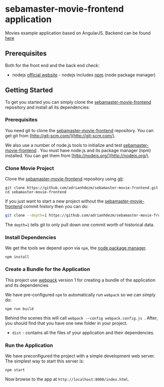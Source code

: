 # sebamaster-movie-frontend application
Movies example application based on AngularJS. Backend can be found [here](https://github.com/adrianhdezm/sebamaster-movie-backend/overview)

## Prerequisites

Both for the front end and the back end check:

* nodejs [official website](https://nodejs.org/en/) - nodejs includes [npm](https://www.npmjs.com/) (node package manager)


## Getting Started

To get you started you can simply clone the [sebamaster-movie-frontend](https://github.com/adrianhdezm/sebamaster-movie-frontend/) repository and install all its dependencies:

### Prerequisites

You need git to clone the [sebamaster-movie-frontend](https://github.com/adrianhdezm/sebamaster-movie-frontend/)  repository. You can get git from
[http://git-scm.com/](http://git-scm.com/).

We also use a number of node.js tools to initialize and test [sebamaster-movie-frontend](https://github.com/adrianhdezm/sebamaster-movie-frontend/) . You must have node.js and
its package manager (npm) installed.  You can get them from [http://nodejs.org/](http://nodejs.org/).

### Clone Movie Project

Clone the [sebamaster-movie-frontend](https://github.com/adrianhdezm/sebamaster-movie-frontend/)  repository using [git](http://git-scm.com/):

```
git clone https://github.com/adrianhdezm/sebamaster-movie-frontend.git
cd sebamaster-movie-frontend
```

If you just want to start a new project without the [sebamaster-movie-frontend](https://github.com/adrianhdezm/sebamaster-movie-frontend/)  commit history then you can do:

```bash
git clone --depth=1 https://github.com/adrianhdezm/sebamaster-movie-frontend.git <your-project-name>
```

The `depth=1` tells git to only pull down one commit worth of historical data.

### Install Dependencies

We get the tools we depend upon via `npm`, the [node package manager](https://www.npmjs.com).

```
npm install
```


### Create a Bundle for the Application

This project use [webpack](https://github.com/webpack/webpack) version 1 for creating a bundle of the application and its dependencies

We have pre-configured `npm` to automatically run `webpack` so we can simply do:

```
npm run build
```

Behind the scenes this will call `webpack --config webpack.config.js `.  After, you should find that you have one new folder in your project.

* `dist` - contains all the files of your application and their dependencies.

### Run the Application

We have preconfigured the project with a simple development web server.  The simplest way to start
this server is:

```
npm start
```

Now browse to the app at `http://localhost:8000/index.html`.